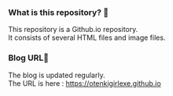 ### What is this repository? 🌷

<p>
This repository is a Github.io repository.<br>
It consists of several HTML files and image files.<br>
</p>

### Blog URL🛴

<p>
The blog is updated regularly.<br>
The URL is here : <a href="https://otenkigirlexe.github.io">https://otenkigirlexe.github.io</a>
</p>
